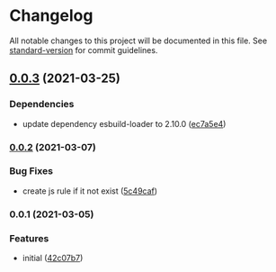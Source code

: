 # Changelog

All notable changes to this project will be documented in this file. See [standard-version](https://github.com/conventional-changelog/standard-version) for commit guidelines.

## [0.0.3](https://github.com/Djaler/vue-cli-plugin-esbuild/compare/v0.0.2...v0.0.3) (2021-03-25)


### Dependencies

* update dependency esbuild-loader to 2.10.0 ([ec7a5e4](https://github.com/Djaler/vue-cli-plugin-esbuild/commit/ec7a5e4c510ddcbb9544396744a85509d739ef12))



### [0.0.2](https://github.com/Djaler/vue-cli-plugin-esbuild/compare/v0.0.1...v0.0.2) (2021-03-07)


### Bug Fixes

* create js rule if it not exist ([5c49caf](https://github.com/Djaler/vue-cli-plugin-esbuild/commit/5c49caf55e0e4f45d9211333537ba44a8cc7c67b))

### 0.0.1 (2021-03-05)


### Features

* initial ([42c07b7](https://github.com/Djaler/vue-cli-plugin-esbuild/commit/42c07b747c3e9ef94ea29bc2702105aed6db21d1))
